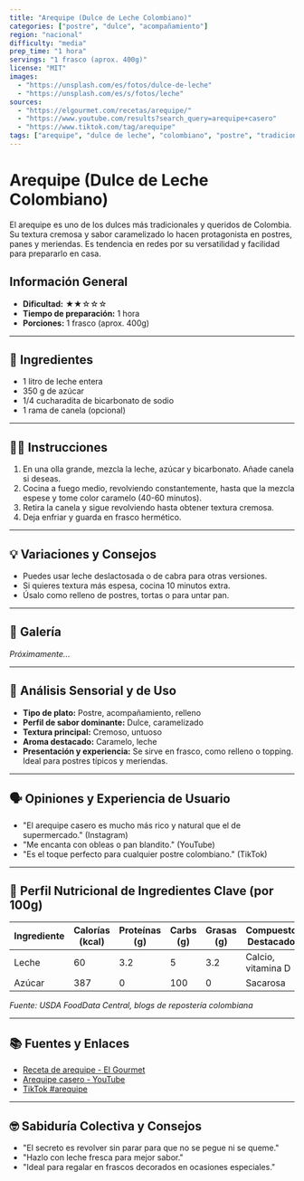 ```yaml
---
title: "Arequipe (Dulce de Leche Colombiano)"
categories: ["postre", "dulce", "acompañamiento"]
region: "nacional"
difficulty: "media"
prep_time: "1 hora"
servings: "1 frasco (aprox. 400g)"
license: "MIT"
images:
  - "https://unsplash.com/es/fotos/dulce-de-leche"
  - "https://unsplash.com/es/s/fotos/leche"
sources:
  - "https://elgourmet.com/recetas/arequipe/"
  - "https://www.youtube.com/results?search_query=arequipe+casero"
  - "https://www.tiktok.com/tag/arequipe"
tags: ["arequipe", "dulce de leche", "colombiano", "postre", "tradicional"]
---
```


# Arequipe (Dulce de Leche Colombiano)

El arequipe es uno de los dulces más tradicionales y queridos de Colombia. Su textura cremosa y sabor caramelizado lo hacen protagonista en postres, panes y meriendas. Es tendencia en redes por su versatilidad y facilidad para prepararlo en casa.

## Información General

* **Dificultad:** ★★☆☆☆
* **Tiempo de preparación:** 1 hora
* **Porciones:** 1 frasco (aprox. 400g)

---

## 📝 Ingredientes

- 1 litro de leche entera
- 350 g de azúcar
- 1/4 cucharadita de bicarbonato de sodio
- 1 rama de canela (opcional)

---

## 👨‍🍳 Instrucciones

1. En una olla grande, mezcla la leche, azúcar y bicarbonato. Añade canela si deseas.
2. Cocina a fuego medio, revolviendo constantemente, hasta que la mezcla espese y tome color caramelo (40-60 minutos).
3. Retira la canela y sigue revolviendo hasta obtener textura cremosa.
4. Deja enfriar y guarda en frasco hermético.

---

## 💡 Variaciones y Consejos

- Puedes usar leche deslactosada o de cabra para otras versiones.
- Si quieres textura más espesa, cocina 10 minutos extra.
- Úsalo como relleno de postres, tortas o para untar pan.

---

## 📸 Galería

*Próximamente...*

---

## 🔬 Análisis Sensorial y de Uso

- **Tipo de plato:** Postre, acompañamiento, relleno
- **Perfil de sabor dominante:** Dulce, caramelizado
- **Textura principal:** Cremoso, untuoso
- **Aroma destacado:** Caramelo, leche
- **Presentación y experiencia:** Se sirve en frasco, como relleno o topping. Ideal para postres típicos y meriendas.

---

## 🗣️ Opiniones y Experiencia de Usuario

- "El arequipe casero es mucho más rico y natural que el de supermercado." (Instagram)
- "Me encanta con obleas o pan blandito." (YouTube)
- "Es el toque perfecto para cualquier postre colombiano." (TikTok)

---

## 🧬 Perfil Nutricional de Ingredientes Clave (por 100g)

| Ingrediente | Calorías (kcal) | Proteínas (g) | Carbs (g) | Grasas (g) | Compuestos Destacados |
|-------------|-----------------|--------------|-----------|------------|----------------------|
| Leche       | 60              | 3.2          | 5         | 3.2        | Calcio, vitamina D   |
| Azúcar      | 387             | 0            | 100       | 0          | Sacarosa             |

*Fuente: USDA FoodData Central, blogs de repostería colombiana*

---

## 📚 Fuentes y Enlaces

- [Receta de arequipe - El Gourmet](https://elgourmet.com/recetas/arequipe/)
- [Arequipe casero - YouTube](https://www.youtube.com/results?search_query=arequipe+casero)
- [TikTok #arequipe](https://www.tiktok.com/tag/arequipe)

---

## 🤓 Sabiduría Colectiva y Consejos

- "El secreto es revolver sin parar para que no se pegue ni se queme."
- "Hazlo con leche fresca para mejor sabor."
- "Ideal para regalar en frascos decorados en ocasiones especiales."
